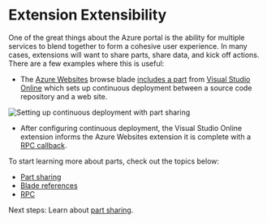 
<a name="extension-extensibility"></a>
# Extension Extensibility

One of the great things about the Azure portal is the ability for multiple services to blend together to form a cohesive user experience.  In many cases, extensions will want to share parts, share data, and kick off actions. There are a few examples where this is useful:

- The [Azure Websites](https://azure.microsoft.com/en-us/services/websites/) browse blade [includes a part](portalfx-extension-sharing-pde.md) from [Visual Studio Online](https://www.visualstudio.com/en-us/products/what-is-visual-studio-online-vs.aspx) which sets up continuous deployment between a source code repository and a web site.

![Setting up continuous deployment with part sharing][part-sharing]

- After configuring continuous deployment, the Visual Studio Online extension informs the Azure Websites extension it is complete with a [RPC callback](portalfx-rpc.md).

To start learning more about parts, check out the topics below:

- [Part sharing](portalfx-extension-sharing-pde.md)
- [Blade references](portalfx-extensibility-blade-reference.md)
- [RPC](portalfx-rpc.md)

Next steps: Learn about [part sharing](portalfx-extension-sharing-pde.md).

[part-sharing]: ../media/portalfx-parts/part-sharing.png
